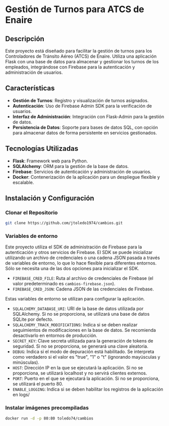 

# Gestión de Turnos para ATCS de Enaire

## Descripción
Este proyecto está diseñado para facilitar la gestión de turnos para los Controladores de Tránsito Aéreo (ATCS) de Enaire. Utiliza una aplicación Flask con una base de datos para almacenar y gestionar los turnos de los empleados, integrándose con Firebase para la autenticación y administración de usuarios.

## Características
- **Gestión de Turnos**: Registro y visualización de turnos asignados.
- **Autenticación**: Uso de Firebase Admin SDK para la verificación de usuarios.
- **Interfaz de Administración**: Integración con Flask-Admin para la gestión de datos.
- **Persistencia de Datos**: Soporte para bases de datos SQL, con opción para almacenar datos de forma persistente en servicios gestionados.

## Tecnologías Utilizadas
- **Flask**: Framework web para Python.
- **SQLAlchemy**: ORM para la gestión de la base de datos.
- **Firebase**: Servicios de autenticación y administración de usuarios.
- **Docker**: Contenerización de la aplicación para un despliegue flexible y escalable.

## Instalación y Configuración

### Clonar el Repositorio
```sh
git clone https://github.com/jtoledo1974/cambios.git
```

### Variables de entorno

Este proyecto utiliza el SDK de administración de Firebase para la autenticación y otros servicios de Firebase. El SDK se puede inicializar utilizando un archivo de credenciales o una cadena JSON pasada a través de variables de entorno, lo que lo hace flexible para diferentes entornos. Sólo se necesita una de las dos opciones para inicializar el SDK.

- `FIREBASE_CRED_FILE`: Ruta al archivo de credenciales de Firebase (el valor predeterminado es `cambios-firebase.json`).
- `FIREBASE_CRED_JSON`: Cadena JSON de las credenciales de Firebase.

Estas variables de entorno se utilizan para configurar la aplicación.

- `SQLALCHEMY_DATABASE_URI`: URI de la base de datos utilizada por SQLAlchemy. Si no se proporciona, se utilizará una base de datos SQLite por defecto.
- `SQLALCHEMY_TRACK_MODIFICATIONS`: Indica si se deben realizar seguimientos de modificaciones en la base de datos. Se recomienda desactivarlo en entornos de producción.
- `SECRET_KEY`: Clave secreta utilizada para la generación de tokens de seguridad. Si no se proporciona, se generará una clave aleatoria.
- `DEBUG`: Indica si el modo de depuración está habilitado. Se interpreta como verdadero si el valor es "true", "1" o "t" (ignorando mayúsculas y minúsculas).
- `HOST`: Dirección IP en la que se ejecutará la aplicación. Si no se proporciona, se utilizará localhost y no servirá clientes externos.
- `PORT`: Puerto en el que se ejecutará la aplicación. Si no se proporciona, se utilizará el puerto 80.
- `ENABLE_LOGGING`: Indica si se deben habilitar los registros de la aplicación en logs/

### Instalar imágenes precompiladas
```sh
docker run -d -p 80:80 toledo74/cambios
```

